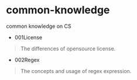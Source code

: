 # common-knowledge
common knowledge on CS

- 001License
> The differences of opensource license.

- 002Regex
> The concepts and usage of regex expression.
